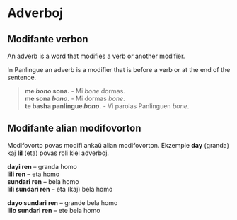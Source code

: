 # Adverboj

## Modifante verbon

An adverb is a word that modifies a verb or another modifier.

In Panlingue an adverb is a modifier that is before a verb or at the
end of the sentence.

> **me _bono_ sona.** - Mi _bone_ dormas.  
> **me sona _bono_.** - Mi dormas _bone_.  
> **te basha panlingue _bono_.** - Vi parolas Panlinguen _bone_.

## Modifante alian modifovorton

Modifovorto povas modifi ankaŭ alian modifovorton.
Ekzemple **day** (granda) kaj **lil** (eta) povas roli kiel adverboj.

**dayi ren**
– granda homo  
**lili ren**
– eta homo  
**sundari ren**
– bela homo  
**lili sundari ren**
– eta (kaj) bela homo

**dayo sundari ren**
– grande bela homo  
**lilo sundari ren**
– ete bela homo

